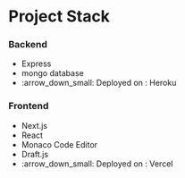 # Project Stack

### Backend

* Express
* mongo database
* :arrow\_down\_small: Deployed on :  Heroku

### Frontend

* Next.js
* React&#x20;
* Monaco Code Editor
* Draft.js
* :arrow\_down\_small: Deployed on :  Vercel
